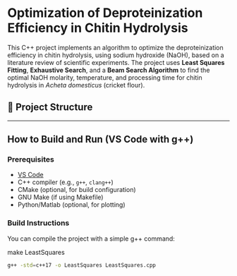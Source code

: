 # Optimization of Deproteinization Efficiency in Chitin Hydrolysis

This C++ project implements an algorithm to optimize the deproteinization efficiency in chitin hydrolysis, using sodium hydroxide (NaOH), based on a literature review of scientific experiments. The project uses **Least Squares Fitting**, **Exhaustive Search**, and a **Beam Search Algorithm** to find the optimal NaOH molarity, temperature, and processing time for chitin hydrolysis in *Acheta domesticus* (cricket flour).

## 📘 Project Structure


---

## How to Build and Run (VS Code with g++)

### Prerequisites

- [VS Code](https://code.visualstudio.com/)
- C++ compiler (e.g., `g++`, `clang++`)
- CMake (optional, for build configuration)
- GNU Make (if using Makefile)
- Python/Matlab (optional, for plotting)

### Build Instructions

You can compile the project with a simple g++ command:

make LeastSquares

```bash
g++ -std=c++17 -o LeastSquares LeastSquares.cpp
